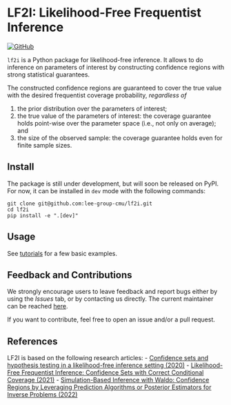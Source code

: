 # LF2I: Likelihood-Free Frequentist Inference

[![GitHub](https://img.shields.io/github/license/lee-group-cmu/lf2i?style=flat-square)](./LICENSE.txt)

`lf2i` is a Python package for likelihood-free inference. It allows to do inference on parameters of interest by constructing confidence regions with strong statistical guarantees.

The constructed confidence regions are guaranteed to cover the true value with the desired frequentist coverage probability, *regardless of*
1. the prior distribution over the parameters of interest;
2. the true value of the parameters of interest: the coverage guarantee holds point-wise over the parameter space (i.e., not only on average); and
3. the size of the observed sample: the coverage guarantee holds even for finite sample sizes.

## Install

The package is still under development, but will soon be released on PyPI. For now, it can be installed in `dev` mode with the following commands: 

```
git clone git@github.com:lee-group-cmu/lf2i.git
cd lf2i
pip install -e ".[dev]"
```

## Usage

See [tutorials](https://github.com/lee-group-cmu/lf2i/tree/main/tutorials) for a few basic examples.

## Feedback and Contributions

We strongly encourage users to leave feedback and report bugs either by using the *Issues* tab, or by contacting us directly. The current maintainer can be reached [here](mailto:lmassera@andrew.cmu.edu).

If you want to contribute, feel free to open an issue and/or a pull request.

## References

LF2I is based on the following research articles:
    - [Confidence sets and hypothesis testing in a likelihood-free inference setting (2020)](http://proceedings.mlr.press/v119/dalmasso20a/dalmasso20a.pdf)
    - [Likelihood-Free Frequentist Inference: Confidence Sets with Correct Conditional Coverage (2021)](https://arxiv.org/pdf/2107.03920.pdf)
    - [Simulation-Based Inference with Waldo: Confidence Regions by Leveraging Prediction Algorithms or Posterior Estimators for Inverse Problems (2022)](https://arxiv.org/pdf/2205.15680.pdf)
